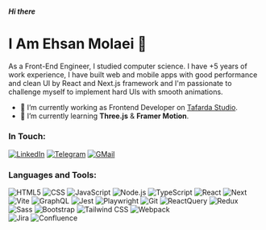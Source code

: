 ##### Hi there
# I Am Ehsan Molaei 👋

As a Front-End Engineer, I studied computer science. I have +5 years of work experience, I have built web and mobile apps with good performance and clean UI by React and Next.js framework and I'm passionate to challenge myself to implement hard UIs with smooth animations.

- 🔭 I’m currently working as Frontend Developer on [Tafarda Studio](https://tafarda.studio/).
- 🌱 I’m currently learning **Three.js** & **Framer Motion**.

### In Touch:

[![LinkedIn](https://img.shields.io/badge/linkedin-f0f0f0?&style=for-the-badge&logo=linkedin&logoColor=white&color=0e76a8)](https://www.linkedin.com/in/ehsanmolaei991)
[![Telegram](https://img.shields.io/badge/telegram-f0f0f0?&style=for-the-badge&logoColor=white&logo=telegram)](https://t.me/ehsanmolaei991)
[![GMail](https://img.shields.io/badge/gmail-f0f0f0?&style=for-the-badge&logo=gmail&logoColor=white&color=ea4335)](mailto:ehsanmolaei991@gmail.com) 
<!-- [![Stackoverflow](https://img.shields.io/badge/stackoverflow-%23F28032.svg?&style=for-the-badge&logo=stackoverflow&logoColor=white)](#) -->

### Languages and Tools:

<div align="left"> 
  
  ![HTML5](https://img.shields.io/badge/-HTML5-000?&logo=html5&logoColor=E34F26)
  ![CSS](https://img.shields.io/badge/-CSS-000?&logo=css3&logoColor=1572B6)
  ![JavaScript](https://img.shields.io/badge/-JavaScript-000?&logo=JavaScript&logoColor=ddc508)
  ![Node.js](https://img.shields.io/badge/-Node-000?&logo=node.js)
  ![TypeScript](https://img.shields.io/badge/-TypeScript-000?&logo=TypeScript&logoColor=007ACC)
  ![React](https://img.shields.io/badge/-React-000?&logo=React)
  ![Next](https://img.shields.io/badge/-Next-000?&logo=Next.js)
    <br/>
  ![Vite](https://img.shields.io/badge/-Vite-000?&logo=Vite)
  ![GraphQL](https://img.shields.io/badge/-GraphQL-000?&logo=GraphQL&logoColor=E10098)
  ![Jest](https://img.shields.io/badge/-Jest-000?&logo=Jest&logoColor=C21325)
  ![Playwright](https://img.shields.io/badge/-Playwright-000?&logo=playwright)
  ![Git](https://img.shields.io/badge/-Git-000?&logo=git)
  ![ReactQuery](https://img.shields.io/badge/-ReactQuery-000?&logo=reactquery)
  ![Redux](https://img.shields.io/badge/-Redux-000?&logo=redux&logoColor=764ABC)
    <br/>
  ![Sass](https://img.shields.io/badge/-Sass-000?&logo=Sass)
  ![Bootstrap](https://img.shields.io/badge/-Bootstrap-000?&logo=bootstrap)
  ![Tailwind CSS](https://img.shields.io/badge/-Tailwindcss-000?&logo=tailwindcss)
  ![Webpack](https://img.shields.io/badge/-Webpack-000?&logo=Webpack)
    <br/>
  ![Jira](https://img.shields.io/badge/-Jira-000?&logo=jirasoftware)
  ![Confluence](https://img.shields.io/badge/-Confluence-000?&logo=confluence)
</div>
